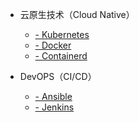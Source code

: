* 云原生技术（Cloud Native）
  * [- Kubernetes](kubernetes/README.md)
  * [- Docker](kubernetes/README.md)
  * [- Containerd](kubernetes/README.md)

* DevOPS（CI/CD）
  * [- Ansible](ansible/quickstart.md)
  * [- Jenkins](ansible/quickstart.md)